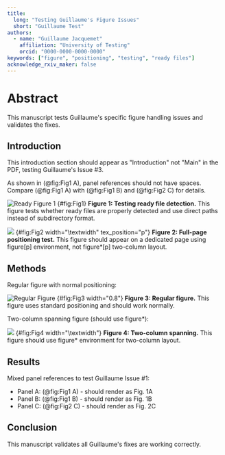 ```yaml
---
title:
  long: "Testing Guillaume's Figure Issues"
  short: "Guillaume Test"
authors:
  - name: "Guillaume Jacquemet"
    affiliation: "University of Testing"
    orcid: "0000-0000-0000-0000"
keywords: ["figure", "positioning", "testing", "ready files"]
acknowledge_rxiv_maker: false
---
```


# Abstract

This manuscript tests Guillaume's specific figure handling issues and validates the fixes.

## Introduction

This introduction section should appear as "Introduction" not "Main" in the PDF, testing Guillaume's Issue #3.

As shown in (@fig:Fig1 A), panel references should not have spaces. Compare (@fig:Fig1 A) with (@fig:Fig1 B) and (@fig:Fig2 C) for details.

<!-- Guillaume Issue #2: Ready file detection -->
![Ready Figure 1](FIGURES/Fig1.png)
{#fig:Fig1} **Figure 1: Testing ready file detection.** This figure tests whether ready files are properly detected and use direct paths instead of subdirectory format.

<!-- Guillaume Issue #4: Full-page positioning -->
![](FIGURES/Fig2.png)
{#fig:Fig2 width="\textwidth" tex_position="p"} **Figure 2: Full-page positioning test.** This figure should appear on a dedicated page using figure[p] environment, not figure*[p] two-column layout.

## Methods

Regular figure with normal positioning:

![Regular Figure](FIGURES/Fig3.png)
{#fig:Fig3 width="0.8"} **Figure 3: Regular figure.** This figure uses standard positioning and should work normally.

Two-column spanning figure (should use figure*):

![](FIGURES/Fig4.png)
{#fig:Fig4 width="\textwidth"} **Figure 4: Two-column spanning.** This figure should use figure* environment for two-column layout.

## Results

Mixed panel references to test Guillaume Issue #1:
- Panel A: (@fig:Fig1 A) - should render as Fig. 1A
- Panel B: (@fig:Fig1 B) - should render as Fig. 1B  
- Panel C: (@fig:Fig2 C) - should render as Fig. 2C

## Conclusion

This manuscript validates all Guillaume's fixes are working correctly.